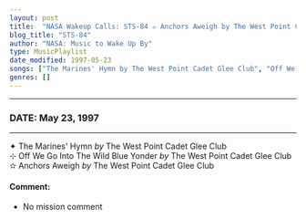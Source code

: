 ```yaml
---
layout: post
title:  "NASA Wakeup Calls: STS-84 ✫ Anchors Aweigh by The West Point Cadet Glee Club ✧ May 23, 1997"
blog_title: "STS-84"
author: "NASA: Music to Wake Up By"
type: MusicPlaylist
date_modified: 1997-05-23
songs: ["The Marines' Hymn by The West Point Cadet Glee Club", "Off We Go Into The Wild Blue Yonder by The West Point Cadet Glee Club", "Anchors Aweigh by The West Point Cadet Glee Club"]
genres: []
---
```


----
### DATE: May 23, 1997
----
✦ The Marines' Hymn *by* The West Point Cadet Glee Club    &nbsp;<br />
⊹ Off We Go Into The Wild Blue Yonder *by* The West Point Cadet Glee Club    &nbsp;<br />
✫ Anchors Aweigh *by* The West Point Cadet Glee Club  

#### Comment:
* No mission comment



<br/>
<center>
	<a target="_blank"
	   href="https://twitter.com/intent/tweet?hashtags=Space,NASA,Playlist,NASAWakeupCalls,SpaceProgram&text=🚀 {{ page.author}}, '{{ page.songs.first }}' {{ page.title }}, {{ site.url }}{{ page.url }}&via=nasawakeupcalls"><i class="fab fa-twitter" title="Tweet this page" alt="Tweet this page" style="font-size: 1.3em;"></i></a>
	&nbsp; 	<i class="fas fa-user-astronaut" style="font-size: 1.5em;"></i> &nbsp;
    <a id="custom_amazon_link"
       type="amzn" search="#"
       category="popular music">
    <i class="fab fa-amazon" style="font-size: 1.3em;"></i></a>
</center>

<!-- Randomly resolve an individual entry from a song array -->
<script src="/assets/javascript/seedrandom.min.js"></script>
<script>
  var wake_me_up = ["The Marines' Hymn by The West Point Cadet Glee Club", "Off We Go Into The Wild Blue Yonder by The West Point Cadet Glee Club", "Anchors Aweigh by The West Point Cadet Glee Club"];
  var prng = new Math.seedrandom();
  function randomSong() {
    song = wake_me_up[Math.floor(Math.random() * wake_me_up.length)];
    var amazon_link = document.getElementById("custom_amazon_link");
    amazon_link.setAttribute("search", song);
  }
  window.onload = randomSong();
</script>
